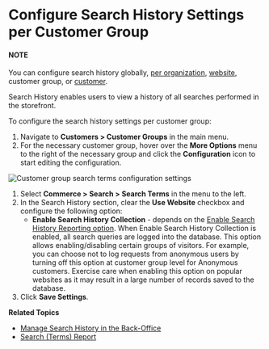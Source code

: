 <a id="user-guide-customer-groups-configuration-settings-search"></a>

# Configure Search History Settings per Customer Group

#### NOTE
You can configure search history globally, [per organization](../../../../../system/user-management/organizations/org-configuration/commerce/search/org-search-terms.md#organization-commerce-configuration-search-history), [website](../../../../../system/websites/web-configuration/commerce/search/website-search-terms.md#configuration-website-commerce-search-history), customer group, or [customer](../../../../customers/customer-configuration/commerce/search/customer-search-settings.md#user-guide-customers-search-settings).

Search History enables users to view a history of all searches performed in the storefront.

To configure the search history settings per customer group:

1. Navigate to **Customers > Customer Groups** in the main menu.
2. For the necessary customer group, hover over the <i class="fa fa-ellipsis-h fa-lg" aria-hidden="true"></i> **More Options** menu to the right of the necessary group and click the <i class="fas fa-cog" aria-hidden="true"></i> **Configuration** icon to start editing the configuration.

![Customer group search terms configuration settings](user/img/customers/customer_groups/configuration/customer-group-config-search.png)
1. Select **Commerce > Search > Search Terms** in the menu to the left.
2. In the Search History section, clear the **Use Website** checkbox and configure the following option:
   * **Enable Search History Collection** - depends on the [Enable Search History Reporting option](../../../../../system/configuration/commerce/search/search-terms.md#configuration-guide-commerce-configuration-search-history). When Enable Search History Collection is enabled, all search queries are logged into the database. This option allows enabling/disabling certain groups of visitors. For example, you can choose not to log requests from anonymous users by turning off this option at customer group level for Anonymous customers. Exercise care when enabling this option on popular websites as it may result in a large number of records saved to the database.
3. Click **Save Settings**.

**Related Topics**

* [Manage Search History in the Back-Office](../../../../../marketing/search/index.md#user-guide-search-search-history)
* [Search (Terms) Report](../../../../../reports-segments/reports/search-report.md#user-guide-search-terms-report)

<!-- fa-bars = fa-navicon -->
<!-- Ic Tiles is used as Set As Default in saved views, and as tiles in display layout options -->
<!-- IcPencil refers to Rename in Commerce and Inline Editing in CRM -->
<!-- Check mark in the square. -->
<!-- SortDesc is also used as drop-down arrow -->

